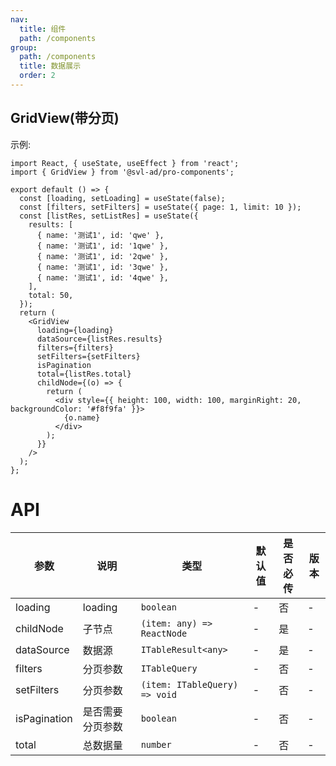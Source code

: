 ```yaml
---
nav:
  title: 组件
  path: /components
group:
  path: /components
  title: 数据展示
  order: 2
---
```


## GridView(带分页)

示例:

```tsx
import React, { useState, useEffect } from 'react';
import { GridView } from '@svl-ad/pro-components';

export default () => {
  const [loading, setLoading] = useState(false);
  const [filters, setFilters] = useState({ page: 1, limit: 10 });
  const [listRes, setListRes] = useState({
    results: [
      { name: '测试1', id: 'qwe' },
      { name: '测试1', id: '1qwe' },
      { name: '测试1', id: '2qwe' },
      { name: '测试1', id: '3qwe' },
      { name: '测试1', id: '4qwe' },
    ],
    total: 50,
  });
  return (
    <GridView
      loading={loading}
      dataSource={listRes.results}
      filters={filters}
      setFilters={setFilters}
      isPagination
      total={listRes.total}
      childNode={(o) => {
        return (
          <div style={{ height: 100, width: 100, marginRight: 20, backgroundColor: '#f8f9fa' }}>
            {o.name}
          </div>
        );
      }}
    />
  );
};
```

# API

| 参数         | 说明             | 类型                          | 默认值 | 是否必传 | 版本 |
| ------------ | ---------------- | ----------------------------- | ------ | -------- | ---- |
| loading      | loading          | `boolean`                     | -      | 否       | -    |
| childNode    | 子节点           | `(item: any) => ReactNode`    | -      | 是       | -    |
| dataSource   | 数据源           | `ITableResult<any>`           | -      | 是       | -    |
| filters      | 分页参数         | `ITableQuery`                 | -      | 否       | -    |
| setFilters   | 分页参数         | `(item: ITableQuery) => void` | -      | 否       | -    |
| isPagination | 是否需要分页参数 | `boolean`                     | -      | 否       | -    |
| total        | 总数据量         | `number`                      | -      | 否       | -    |
